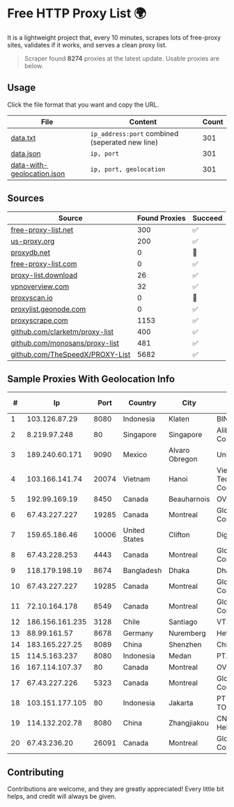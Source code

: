 
# Free HTTP Proxy List 🌍

It is a lightweight project that, every 10 minutes, scrapes lots of free-proxy sites, validates if it works, and serves a clean proxy list.


> Scraper found **8274** proxies at the latest update. Usable proxies are below.

## Usage

Click the file format that you want and copy the URL.


|File|Content|Count|
|----|-------|-----|
|[data.txt](https://raw.githubusercontent.com/themiralay/Proxy-List-World/master/data.txt)|`ip_address:port` combined (seperated new line)|301|
|[data.json](https://raw.githubusercontent.com/themiralay/Proxy-List-World/master/data.json)|`ip, port`|301|
|[data-with-geolocation.json](https://raw.githubusercontent.com/themiralay/Proxy-List-World/master/data-with-geolocation.json)|`ip, port, geolocation`|301|

## Sources

|Source|Found Proxies|Succeed|
|------|-------------|-------|
|[free-proxy-list.net](https://free-proxy-list.net)|300|✅|
|[us-proxy.org](https://www.us-proxy.org)|200|✅|
|[proxydb.net](http://proxydb.net)|0|🚫|
|[free-proxy-list.com](https://free-proxy-list.com/?page=&port=&type%5B%5D=http&type%5B%5D=https&up_time=0&search=Search)|0|✅|
|[proxy-list.download](https://www.proxy-list.download/HTTP)|26|✅|
|[vpnoverview.com](https://vpnoverview.com/privacy/anonymous-browsing/free-proxy-servers)|32|✅|
|[proxyscan.io](https://www.proxyscan.io)|0|🚫|
|[proxylist.geonode.com](https://proxylist.geonode.com/api/proxy-list?limit=300&page=1&sort_by=lastChecked&sort_type=desc&protocols=http,https)|0|✅|
|[proxyscrape.com](https://api.proxyscrape.com/v2/?request=displayproxies&protocol=http&timeout=10000&country=all&ssl=all&anonymity=all)|1153|✅|
|[github.com/clarketm/proxy-list](https://raw.githubusercontent.com/clarketm/proxy-list/master/proxy-list-raw.txt)|400|✅|
|[github.com/monosans/proxy-list](https://raw.githubusercontent.com/monosans/proxy-list/main/proxies/http.txt)|481|✅|
|[github.com/TheSpeedX/PROXY-List](https://raw.githubusercontent.com/TheSpeedX/PROXY-List/master/http.txt)|5682|✅|


## Sample Proxies With Geolocation Info

|#|Ip|Port|Country|City|Internet Service Provider|
|-|--|----|-------|----|-------------------------|
|1|103.126.87.29|8080|Indonesia|Klaten|BINTANGPERKASAORION|
|2|8.219.97.248|80|Singapore|Singapore|Alibaba (US) Technology Co., Ltd.|
|3|189.240.60.171|9090|Mexico|Alvaro Obregon|Uninet S.A. de C.V.|
|4|103.166.141.74|20074|Vietnam|Hanoi|Viet NAM Cloud Technology Joint Stock Company|
|5|192.99.169.19|8450|Canada|Beauharnois|OVH SAS|
|6|67.43.227.227|19285|Canada|Montreal|GloboTech Communications|
|7|159.65.186.46|10006|United States|Clifton|DigitalOcean, LLC|
|8|67.43.228.253|4443|Canada|Montreal|GloboTech Communications|
|9|118.179.198.19|8674|Bangladesh|Dhaka|Dhakacom Limited|
|10|67.43.227.227|19285|Canada|Montreal|GloboTech Communications|
|11|72.10.164.178|8549|Canada|Montreal|GloboTech Communications|
|12|186.156.161.235|3128|Chile|Santiago|VTR BANDA ANCHA S.A.|
|13|88.99.161.57|8678|Germany|Nuremberg|Hetzner Online GmbH|
|14|183.165.227.25|8089|China|Shenzhen|Chinanet|
|15|114.5.163.237|8080|Indonesia|Medan|PT. INDOSAT Tbk|
|16|167.114.107.37|80|Canada|Montreal|OVH SAS|
|17|67.43.227.226|5323|Canada|Montreal|GloboTech Communications|
|18|103.151.177.105|80|Indonesia|Jakarta|PT JASAMARGA TOLLROAD OPERATOR|
|19|114.132.202.78|8080|China|Zhangjiakou|CNC Group CHINA169 Hebei Province network|
|20|67.43.236.20|26091|Canada|Montreal|GloboTech Communications|



## Contributing

Contributions are welcome, and they are greatly appreciated! Every
little bit helps, and credit will always be given.

